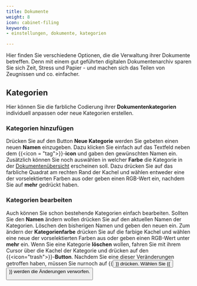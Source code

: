 ```yaml
---
title: Dokumente
weight: 8
icon: cabinet-filing
keywords:
- einstellungen, dokumente, kategorien

---
```


Hier finden Sie verschiedene Optionen, die die Verwaltung ihrer Dokumente betreffen. Denn mit einem gut geführten digitalen Dokumentenarchiv sparen Sie sich Zeit, Stress und Papier - und machen sich das Teilen von Zeugnissen und co. einfacher. 

## Kategorien

Hier können Sie die farbliche Codierung ihrer **Dokumentenkategorien** individuell anpassen oder neue Kategorien erstellen. 

### Kategorien hinzufügen

Drücken Sie auf den Button **Neue Kategorie** werden Sie gebeten einen neuen **Namen** einzugeben. Dazu klicken Sie einfach auf das Textfeld neben dem {{<icon = "tag">}}-**icon** und gaben den gewünschten Namen ein. Zusätzlich können Sie noch auswählen in welcher **Farbe** die Kategorie in der [Dokumentenübersicht](/hilfe/handbuch/mitarbeiter/dokumente) erscheinen soll. Dazu drücken Sie auf das farbliche Quadrat am rechten Rand der Kachel und wählen entweder eine der vorselektierten Farben aus oder geben einen RGB-Wert ein, nachdem Sie auf **mehr** gedrückt haben. 

### Kategorien bearbeiten

Auch können Sie schon bestehende Kategorien einfach bearbeiten. Sollten Sie den **Namen** ändern wollen drücken Sie auf den aktuellen Namen der Kategorien. Löschen den bisherigen Namen und geben den neuen ein. Zum ändern der **Kategorienfarbe** drücken Sie auf die farbige Kachel und wählen eine neue der vorselektierten Farben aus oder geben einen RGB-Wert unter **mehr** ein. Wenn Sie eine Kategorie **löschen** wollen, fahren Sie mit ihrem Cursor über die Kachel der Kategorie und drücken auf den {{<icon="trash">}}-**Button**. Nachdem Sie eine dieser Veränderungen getroffen haben, müssen Sie nurnoch auf {{<button label="Speichern">}} drücken. Wählen Sie {{<button label="Abbrechen">}} werden die Änderungen verworfen. 